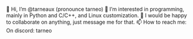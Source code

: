 👋 Hi, I’m @tarneaux (pronounce tarneo)
👀 I’m interested in programming, mainly in Python and C/C++, and Linux customization.
💞️ I would be happy to collaborate on anything, just message me for that.
📫 How to reach me:
  On discord: tarneo
